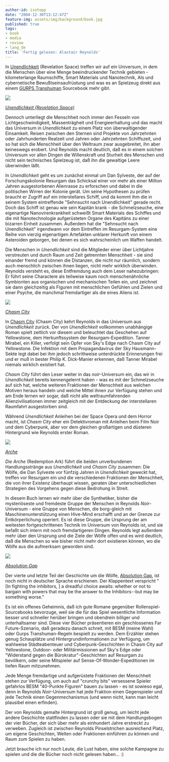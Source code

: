 ```yaml
---
author-id: isotopp
date: "2004-12-30T13:12:47Z"
feature-img: assets/img/background/book.jpg
published: true
tags:
- book
- media
- review
- lang_de
title: 'Fertig gelesen: Alastair Reynolds'
---
```

In 
[Unendlichkeit](https://www.amazon.de/Unendlichkeit-Roman-Inhibitor-Zyklus-Alastair-Reynolds-ebook/dp/B004P1J5UQ) (Revelation Space) treffen wir auf ein Universum, in dem die Menschen über eine Menge beeindruckender Technik gebieten - kilometerlange Raumschiffe, Smart Materials und Nanotechnik, AIs und cybernetische Bewußtseinsaufrüstung und was es an Spielzeug direkt aus einem 
[GURPS Transhuman](http://www.sjgames.com/gurps/transhuman/) Sourcebook mehr gibt. 

[![](/uploads/2004/12/reynolds_unendlichkeit.jpg)](https://www.amazon.de/Unendlichkeit-Roman-Inhibitor-Zyklus-Alastair-Reynolds-ebook/dp/B004P1J5UQ)

*[Unendlichkeit (Revelation Space)](https://www.amazon.de/Unendlichkeit-Roman-Inhibitor-Zyklus-Alastair-Reynolds-ebook/dp/B004P1J5UQ)*

Dennoch unterliegt die Menschheit noch immer den Fesseln von Lichtgeschwindigkeit, Massenträgheit und Energieerhaltung und das macht das Universum in *Unendlichkeit* zu einem Platz von überwaltigender Einsamkeit. Reisen zwischen den Sternen sind Projekte von Jahrzehnten oder Jahrhunderten Realzeit und Jahren oder Jahrzehnten Schiffszeit, und so hat sich die Menschheit über den Weltraum zwar ausgebreitet, ihn aber keineswegs erobert. Und Reynolds macht deutlich, daß es in einem solchen Universum vor allen Dingen die Willenskraft und Sturheit des Menschen und nicht sein technisches Spielzeug ist, daß ihn die gewaltige Leere überwinden läßt.

In *Unendlichkeit* geht es um zunächst einmal um Dan Sylveste, der auf der Forschungskolonie Resurgam das Schicksal einer vor mehr als einer Million Jahren ausgestorbenen Alienrasse zu erforschen und dabei in die politischen Wirren der Kolonie gerät. Um seine Hypothesen zu prüfen braucht er Zugriff auf ein interstellares Schiff, und da kommt ihm die in seinem System eintreffende "Sehnsucht nach Unendlichkeit" gerade recht. Doch das Schiff ist genau wie sein Kapitän krank - die Schmelzseuche, eine eigenartige Nanovirenkrankheit schweißt Smart Materials des Schiffes und die mit Nanotechnologie aufgerüsteten Organe des Kapitäns zu einer bizarren Einheit zusammen. Außerdem hat die "Sehnsucht nach Unendlichkeit" irgendwann vor dem Eintreffen im Resurgam-System eine Reihe von vierzig eigenartigen Artefakten unklarer Herkunft von einem Asteroiden geborgen, bei denen es sich wahrscheinlich um Waffen handelt.

Die Menschen in *Unendlichkeit* sind die Mitglieder einer über Lichtjahre verstreuten und durch Raum und Zeit getrennten Menschheit - sie sind einander fremd und können die Distanzen, die nicht nur räumlich, sondern auch menschlich zwischen ihnen liegen, nicht mehr wirklich überwinden. Reynolds versteht es, diese Entfremdung auch dem Leser nahezubringen: Er führt seine Charactere als teilweise kaum noch menschenähnliche Symbionten aus organischen und mechanischen Teilen ein, und zeichnet sie dann gleichzeitig als Figuren mit menschlichen Gefühlen und Zielen und einer Psyche, die manchmal fremdartiger als die eines Aliens ist.

*[![](/uploads/2004/12/reynolds_chasm_city.jpg)](https://www.amazon.de/Chasm-City-Roman-Inhibitor-Zyklus-4-ebook/dp/B00LIU2YKU)*

*[Chasm City](https://www.amazon.de/Chasm-City-Roman-Inhibitor-Zyklus-4-ebook/dp/B00LIU2YKU)*

In 
[Chasm City](https://www.amazon.de/Chasm-City-Roman-Inhibitor-Zyklus-4-ebook/dp/B00LIU2YKU) (Chasm City) kehrt Reynolds in das Universum aus *Unendlichkeit* zurück. Der von *Unendlichkeit* vollkommen unabhängige Roman spielt zeitlich vor diesem und beleuchtet das Geschehen auf Yellowstone, dem Herkunftssystem der Resurgam-Expedition. Tanner Mirabel, ein Killer, verfolgt sein Opfer von Sky's Edge nach Chasm City auf Yellowstone. Die Infektion mit dem Propagandavirus der Sky Hausmann-Sekte legt dabei bei ihm jedoch schrittweise unterdrückte Erinnerungen frei und er muß in bester Philip K. Dick-Manier erkennen, daß Tanner Mirabel niemals wirklich existiert hat. 

*Chasm City* führt den Leser weiter in das *noir*-Universum ein, das wir in *Unendlichkeit* bereits kennengelernt haben - was es mit der Schmelzseuche auf sich hat, welche weiteren Fraktionen der Menschheit aus welchen Motiven heraus handeln und welche Mittel ihnen zur Verfügung stehen und am Ende lernen wir sogar, daß nicht alle weltraumfahrenden Alienzivilisationen immer zeitgleich mit der Entdeckung der interstellaren Raumfahrt ausgestorben sind.

Während *Unendlichkeit* Anleihen bei der Space Opera und dem Horror macht, ist *Chasm City* eher ein Detektivroman mit Anleihen beim Film Noir und dem Cyberpunk, aber vor dem gleichen großartigen und düsteren Hintergrund wie Reynolds erster Roman.

[![](/uploads/2004/12/reynolds_arche.jpg)](https://www.amazon.de/Die-Arche-Roman-Inhibitor-Zyklus-2-ebook/dp/B00LIU50M4)

*[Arche](https://www.amazon.de/Die-Arche-Roman-Inhibitor-Zyklus-2-ebook/dp/B00LIU50M4)*

*Die Arche* (Redemption Ark) führt die beiden unverbundenen Handlungsstränge aus *Unendlichkeit* und *Chasm City* zusammen: Die Wölfe, die Dan Sylveste vor fünfzig Jahren in *Unendlichkeit* geweckt hat, treffen vor Resurgam ein und die verschiedenen Fraktionen der Menschheit, die von ihrer Existenz überhaupt wissen, geraten über unterschiedlichen Strategien des Vorgehens gegen diese Bedrohung in Streit.

In diesem Buch lernen wir mehr über die Synthetiker, bisher die mysteriöseste und fremdeste Gruppe der Menschen in Reynolds *Noir*-Universum - eine Gruppe von Menschen, die borg-gleich mit Maschinenunterstützung einen Hive-Mind erschafft und an der Grenze zur Entkörperlichung operiert. Es ist diese Gruppe, die Ursprung der am weitesten fortgeschrittenen Technik im Universum von Reynolds ist, und sie befaßt sich intern mit noch fremdartigeren Dingen. Reynolds legt außerdem mehr über den Ursprung und die Ziele der Wölfe offen und es wird deutlich, daß die Menschen so wie bisher nicht mehr dort existieren können, wo die Wölfe aus die aufmerksam geworden sind.

[![](/uploads/2004/12/reynolds_absolution.jpg)](https://www.amazon.de/Absolution-Revelation-Space-Sequence-English-ebook/dp/B0047COPEO)

*[Absolution Gap](https://www.amazon.de/Absolution-Revelation-Space-Sequence-English-ebook/dp/B0047COPEO)*

Der vierte und letzte Teil der Geschichte um die Wölfe, 
[Absolution Gap](https://www.amazon.de/Absolution-Revelation-Space-Sequence-English-ebook/dp/B0047COPEO), ist noch nicht in deutscher Sprache erschienen. Der Klappentext verspricht "[In fighting the inhibitors, ] a dreadful choice awaits: whether or not to bargain with powers that may be the answer to the Inhibitors--but may be something worse."

Es ist ein offenes Geheimnis, daß ich gute Romane gegenüber Rollenspiel-Sourcebooks bevorzuge, weil sie die für das Spiel wesentliche Information besser und schneller herüber bringen und obendrein billiger und unterhaltsamer sind. Diese vier Bücher präsentieren ein geschlossenes Far Future-Szenario, daß geradezu danach schreit, mit BESM (meine Wahl) oder Gurps Transhuman-Regeln bespielt zu werden. Dem Erzähler stehen genug Schauplätze und Hintergrundinformationen zur Verfügung, um wahlweise Städteabenteuer und Cyberpunk-Geschichten in Chasm City auf Yellowstone, Outdoor- oder Militärmissionen auf Sky's Edge oder "Widerstand gegen die Bürokratur"-Geschichten auf Resurgam zu bevölkern, oder seine Mitspieler auf Sense-Of-Wonder-Expeditionen im tiefen Raum mitzunehmen. 

Jede Menge fremdartige und aufgerüstete Fraktionen der Menschheit stehen zur Verfügung, um auch auf "crunchy bits" versessene Spieler gefahrlos BESM "40-Punkte Figuren" bauen zu lassen - es ist sowieso egal, denn in Reynolds *Noir*-Universum hat jede Fraktion einen Gegenspieler und jede Technik einen Gegenmechanismus (und wenn nicht, kann man leicht plausibel einen erfinden).

Der von Reynolds gemalte Hintergrund ist groß genug, um leicht jede andere Geschichte stattfinden zu lassen oder sie mit dem Handlungsbogen der vier Bücher, der sich über mehr als einhundert Jahre erstreckt zu verweben. Zugleich ist zwischen Reynolds Pinselstrichen ausreichend Platz, um eigene Geschichten, Welten oder Fraktionen einführen zu können und Raum zum Spielen zu haben.

Jetzt brauche ich nur noch Leute, die Lust haben, eine solche Kampagne zu spielen und die die Bücher noch nicht gelesen haben... :)
